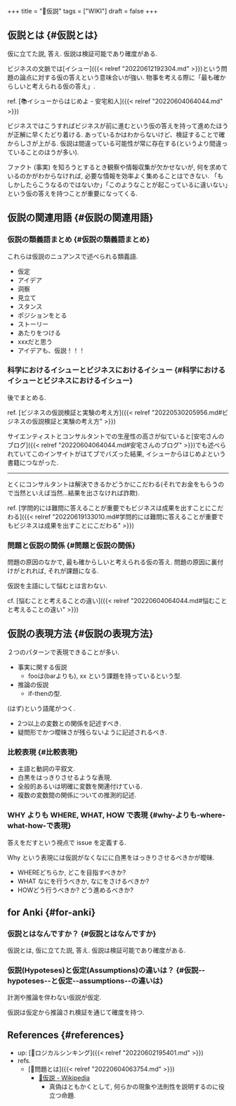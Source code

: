 +++
title = "📝仮説"
tags = ["WIKI"]
draft = false
+++

## 仮説とは {#仮説とは}

仮に立てた説, 答え. 仮説は検証可能であり確度がある.

ビジネスの文脈では[イシュー]({{< relref "20220612192304.md" >}})という問題の論点に対する仮の答えという意味合いが強い. 物事を考える際に「最も確からしいと考えられる仮の答え」.

ref. [📚イシューからはじめよ - 安宅和人]({{< relref "20220604064044.md" >}})

ビジネスではこうすればビジネスが前に進むという仮の答えを持って進めたほうが正解に早くたどり着ける. あっているかはわからないけど、検証することで確からしさが上がる. 仮説は間違っている可能性が常に存在する(というより間違っていることのほうが多い).

ファクト (事実) を知ろうとするとき観察や情報収集が欠かせないが, 何を求めているのかがわからなければ, 必要な情報を効率よく集めることはできない. 「もしかしたらこうなるのではないか」「このようなことが起こっているに違いない」という仮の答えを持つことが重要になってくる.


## 仮説の関連用語 {#仮説の関連用語}


### 仮説の類義語まとめ {#仮説の類義語まとめ}

これらは仮説のニュアンスで述べられる類義語.

-   仮定
-   アイデア
-   洞察
-   見立て
-   スタンス
-   ポジションをとる
-   ストーリー
-   あたりをつける
-   xxxだと思う
-   アイデアも、仮説！！！


### 科学におけるイシューとビジネスにおけるイシュー {#科学におけるイシューとビジネスにおけるイシュー}

後でまとめる.

ref. [ビジネスの仮説検証と実験の考え方]({{< relref "20220530205956.md#ビジネスの仮説検証と実験の考え方" >}})

サイエンティストとコンサルタントでの生産性の高さが似ていると[安宅さんのブログ]({{< relref "20220604064044.md#安宅さんのブログ" >}})でも述べられていてこのインサイトがはてブでバズった結果, イシューからはじめよという書籍につながった.

---

とくにコンサルタントは解決できるかどうかにこだわる(それでお金をもらうので当然といえば当然...結果を出さなければ詐欺).

ref. [学問的には難問に答えることが重要でもビジネスは成果を出すことにこだわる]({{< relref "20220619133010.md#学問的には難問に答えることが重要でもビジネスは成果を出すことにこだわる" >}})


### 問題と仮説の関係 {#問題と仮説の関係}

問題の原因のなかで, 最も確からしいと考えられる仮の答え. 問題の原因に裏付けがとれれば, それが課題になる.

仮説を主語にして悩むとは言わない.

cf. [悩むことと考えることの違い]({{< relref "20220604064044.md#悩むことと考えることの違い" >}})


## 仮説の表現方法 {#仮説の表現方法}

２つのパターンで表現できることが多い.

-   事実に関する仮説
    -   fooは(barよりも), xx という課題を持っているという型.
-   推論の仮説
    -   if-thenの型.

(はず)という語尾がつく.

-   2つ以上の変数との関係を記述すべき.
-   疑問形でかつ曖昧さが残らないように記述されるべき.


### 比較表現 {#比較表現}

-   主語と動詞の平叙文.
-   白黒をはっきりさせるような表現.
-   全般的あるいは明確に変数を関連付けている.
-   複数の変数間の関係についての推測的記述.


### WHY よりも WHERE, WHAT, HOW で表現 {#why-よりも-where-what-how-で表現}

答えをだすという視点で issue を定義する.

Why という表現には仮説がなくなにに白黒をはっきりさせるべきかが曖昧.

-   WHEREどちらか, どこを目指すべきか?
-   WHAT なにを行うべきか, なにをさけるべきか?
-   HOWどう行うべきか? どう進めるべきか?


## for Anki {#for-anki}


### 仮説とはなんですか？ {#仮説とはなんですか}

仮説とは, 仮に立てた説, 答え. 仮説は検証可能であり確度がある.


### 仮説(Hypoteses)と仮定(Assumptions)の違いは？ {#仮説--hypoteses--と仮定--assumptions--の違いは}

計測や推論を伴わない仮説が仮定.

仮説は仮定から推論され検証を通じて確度を持つ.


## References {#references}

-   up: [📝ロジカルシンキング]({{< relref "20220602195401.md" >}})
-   refs.
    -   [📝問題とは]({{< relref "20220604063754.md" >}})
        -   [🔗仮説 - Wikipedia](http://ja.wikipedia.org/wiki/%E4%BB%AE%E8%AA%AC)
            -   真偽はともかくとして, 何らかの現象や法則性を説明するのに役立つ命題.
